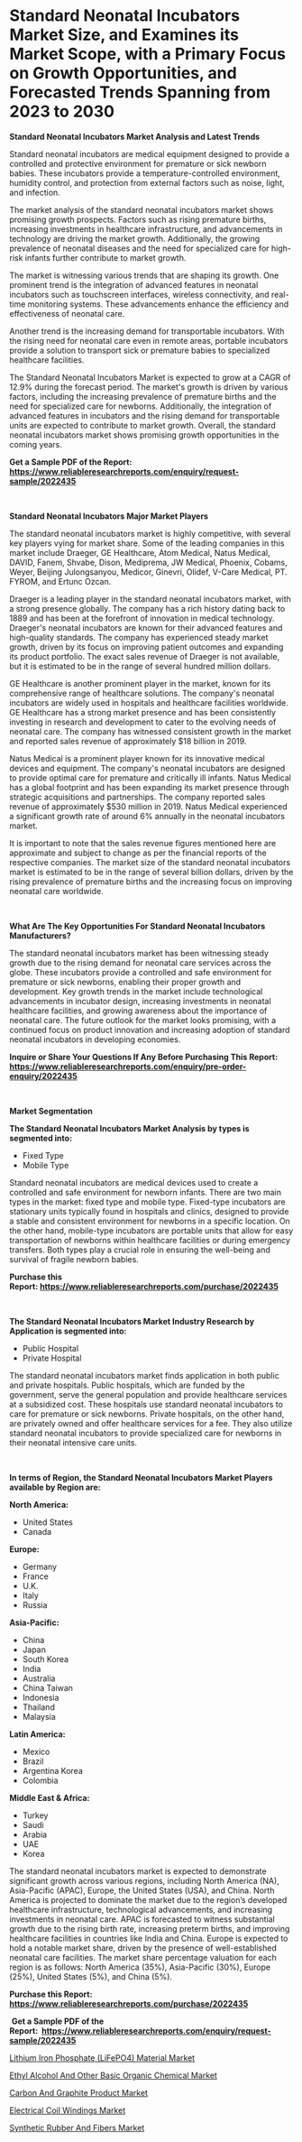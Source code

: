 <p><h1>Standard Neonatal Incubators Market Size, and Examines its Market Scope, with a Primary Focus on Growth Opportunities, and Forecasted Trends Spanning from 2023 to 2030</h1></p><p><strong>Standard Neonatal Incubators Market Analysis and Latest Trends</strong></p>
<p><p>Standard neonatal incubators are medical equipment designed to provide a controlled and protective environment for premature or sick newborn babies. These incubators provide a temperature-controlled environment, humidity control, and protection from external factors such as noise, light, and infection.</p><p>The market analysis of the standard neonatal incubators market shows promising growth prospects. Factors such as rising premature births, increasing investments in healthcare infrastructure, and advancements in technology are driving the market growth. Additionally, the growing prevalence of neonatal diseases and the need for specialized care for high-risk infants further contribute to market growth.</p><p>The market is witnessing various trends that are shaping its growth. One prominent trend is the integration of advanced features in neonatal incubators such as touchscreen interfaces, wireless connectivity, and real-time monitoring systems. These advancements enhance the efficiency and effectiveness of neonatal care.</p><p>Another trend is the increasing demand for transportable incubators. With the rising need for neonatal care even in remote areas, portable incubators provide a solution to transport sick or premature babies to specialized healthcare facilities.</p><p>The Standard Neonatal Incubators Market is expected to grow at a CAGR of 12.9% during the forecast period. The market's growth is driven by various factors, including the increasing prevalence of premature births and the need for specialized care for newborns. Additionally, the integration of advanced features in incubators and the rising demand for transportable units are expected to contribute to market growth. Overall, the standard neonatal incubators market shows promising growth opportunities in the coming years.</p></p>
<p><strong>Get a Sample PDF of the Report:&nbsp; <a href="https://www.reliableresearchreports.com/enquiry/request-sample/2022435">https://www.reliableresearchreports.com/enquiry/request-sample/2022435</a></strong></p>
<p>&nbsp;</p>
<p><strong>Standard Neonatal Incubators Major Market Players</strong></p>
<p><p>The standard neonatal incubators market is highly competitive, with several key players vying for market share. Some of the leading companies in this market include Draeger, GE Healthcare, Atom Medical, Natus Medical, DAVID, Fanem, Shvabe, Dison, Mediprema, JW Medical, Phoenix, Cobams, Weyer, Beijing Julongsanyou, Medicor, Ginevri, Olidef, V-Care Medical, PT. FYROM, and Ertunc Ozcan.</p><p>Draeger is a leading player in the standard neonatal incubators market, with a strong presence globally. The company has a rich history dating back to 1889 and has been at the forefront of innovation in medical technology. Draeger's neonatal incubators are known for their advanced features and high-quality standards. The company has experienced steady market growth, driven by its focus on improving patient outcomes and expanding its product portfolio. The exact sales revenue of Draeger is not available, but it is estimated to be in the range of several hundred million dollars.</p><p>GE Healthcare is another prominent player in the market, known for its comprehensive range of healthcare solutions. The company's neonatal incubators are widely used in hospitals and healthcare facilities worldwide. GE Healthcare has a strong market presence and has been consistently investing in research and development to cater to the evolving needs of neonatal care. The company has witnessed consistent growth in the market and reported sales revenue of approximately $18 billion in 2019.</p><p>Natus Medical is a prominent player known for its innovative medical devices and equipment. The company's neonatal incubators are designed to provide optimal care for premature and critically ill infants. Natus Medical has a global footprint and has been expanding its market presence through strategic acquisitions and partnerships. The company reported sales revenue of approximately $530 million in 2019. Natus Medical experienced a significant growth rate of around 6% annually in the neonatal incubators market.</p><p>It is important to note that the sales revenue figures mentioned here are approximate and subject to change as per the financial reports of the respective companies. The market size of the standard neonatal incubators market is estimated to be in the range of several billion dollars, driven by the rising prevalence of premature births and the increasing focus on improving neonatal care worldwide.</p></p>
<p>&nbsp;</p>
<p><strong>What Are The Key Opportunities For Standard Neonatal Incubators Manufacturers?</strong></p>
<p><p>The standard neonatal incubators market has been witnessing steady growth due to the rising demand for neonatal care services across the globe. These incubators provide a controlled and safe environment for premature or sick newborns, enabling their proper growth and development. Key growth trends in the market include technological advancements in incubator design, increasing investments in neonatal healthcare facilities, and growing awareness about the importance of neonatal care. The future outlook for the market looks promising, with a continued focus on product innovation and increasing adoption of standard neonatal incubators in developing economies.</p></p>
<p><strong>Inquire or Share Your Questions If Any Before Purchasing This Report: <a href="https://www.reliableresearchreports.com/enquiry/pre-order-enquiry/2022435">https://www.reliableresearchreports.com/enquiry/pre-order-enquiry/2022435</a></strong></p>
<p>&nbsp;</p>
<p><strong>Market Segmentation</strong></p>
<p><strong>The Standard Neonatal Incubators Market Analysis by types is segmented into:</strong></p>
<p><ul><li>Fixed Type</li><li>Mobile Type</li></ul></p>
<p><p>Standard neonatal incubators are medical devices used to create a controlled and safe environment for newborn infants. There are two main types in the market: fixed type and mobile type. Fixed-type incubators are stationary units typically found in hospitals and clinics, designed to provide a stable and consistent environment for newborns in a specific location. On the other hand, mobile-type incubators are portable units that allow for easy transportation of newborns within healthcare facilities or during emergency transfers. Both types play a crucial role in ensuring the well-being and survival of fragile newborn babies.</p></p>
<p><strong>Purchase this Report:&nbsp;<a href="https://www.reliableresearchreports.com/purchase/2022435">https://www.reliableresearchreports.com/purchase/2022435</a></strong></p>
<p>&nbsp;</p>
<p><strong>The Standard Neonatal Incubators Market Industry Research by Application is segmented into:</strong></p>
<p><ul><li>Public Hospital</li><li>Private Hospital</li></ul></p>
<p><p>The standard neonatal incubators market finds application in both public and private hospitals. Public hospitals, which are funded by the government, serve the general population and provide healthcare services at a subsidized cost. These hospitals use standard neonatal incubators to care for premature or sick newborns. Private hospitals, on the other hand, are privately owned and offer healthcare services for a fee. They also utilize standard neonatal incubators to provide specialized care for newborns in their neonatal intensive care units.</p></p>
<p>&nbsp;</p>
<p><strong>In terms of Region, the Standard Neonatal Incubators Market Players available by Region are:</strong></p>
<p>
    <p> <strong> North America: </strong>
        <ul>
            <li>United States</li>
            <li>Canada</li>
        </ul>
        </p> 
    <p> <strong> Europe: </strong>
        <ul>
            <li>Germany</li>
            <li>France</li>
            <li>U.K.</li>
            <li>Italy</li>
            <li>Russia</li>
        </ul>
        </p> 
    <p> <strong> Asia-Pacific: </strong>
        <ul>
            <li>China</li>
            <li>Japan</li>
            <li>South Korea</li>
            <li>India</li>
            <li>Australia</li>
            <li>China Taiwan</li>
            <li>Indonesia</li>
            <li>Thailand</li>
            <li>Malaysia</li>
        </ul>
        </p> 
    <p> <strong> Latin America: </strong>
        <ul>
            <li>Mexico</li>
            <li>Brazil</li>
            <li>Argentina Korea</li>
            <li>Colombia</li>
        </ul>
        </p> 
    <p> <strong> Middle East & Africa: </strong>
        <ul>
            <li>Turkey</li>
            <li>Saudi</li>
            <li>Arabia</li>
            <li>UAE</li>
            <li>Korea</li>
        </ul>
    </p>
    </p>
<p><p>The standard neonatal incubators market is expected to demonstrate significant growth across various regions, including North America (NA), Asia-Pacific (APAC), Europe, the United States (USA), and China. North America is projected to dominate the market due to the region’s developed healthcare infrastructure, technological advancements, and increasing investments in neonatal care. APAC is forecasted to witness substantial growth due to the rising birth rate, increasing preterm births, and improving healthcare facilities in countries like India and China. Europe is expected to hold a notable market share, driven by the presence of well-established neonatal care facilities. The market share percentage valuation for each region is as follows: North America (35%), Asia-Pacific (30%), Europe (25%), United States (5%), and China (5%).</p></p>
<p><strong>Purchase this Report: <a href="https://www.reliableresearchreports.com/purchase/2022435">https://www.reliableresearchreports.com/purchase/2022435</a></strong></p>
<p>&nbsp;<strong>Get a Sample PDF of the Report:&nbsp;&nbsp;<a href="https://www.reliableresearchreports.com/enquiry/request-sample/2022435">https://www.reliableresearchreports.com/enquiry/request-sample/2022435</a></strong></p>
<p><strong></strong></p>
<p><p><a href="https://medium.com/@norvalolson/lithium-iron-phosphate-lifepo4-material-market-trends-forecast-and-competitive-analysis-to-23dacad79606">Lithium Iron Phosphate (LiFePO4) Material Market</a></p><p><a href="https://medium.com/@santosdicki2023/ethyl-alcohol-and-other-basic-organic-chemical-market-competitive-analysis-market-trends-and-0fc34edccce8">Ethyl Alcohol And Other Basic Organic Chemical Market</a></p><p><a href="https://medium.com/@santaraynor/carbon-and-graphite-product-market-research-report-its-history-and-forecast-2023-to-2030-510fa3df78a4">Carbon And Graphite Product Market</a></p><p><a href="https://medium.com/@toneygrimes2023/electrical-coil-windings-market-size-and-market-trends-complete-industry-overview-2023-to-2030-445ced6894e2">Electrical Coil Windings Market</a></p><p><a href="https://medium.com/@maeganbraun/synthetic-rubber-and-fibers-market-insights-into-market-cagr-market-trends-and-growth-strategies-ee289f99e338">Synthetic Rubber And Fibers Market</a></p></p>